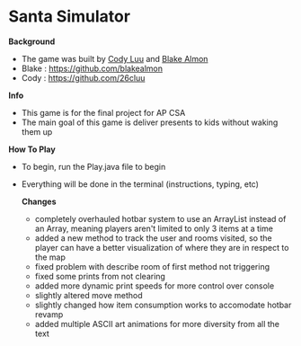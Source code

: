 # Santa Simulator

**Background**
- The game was built by <u>Cody Luu</u> and <u>Blake Almon</u>
- Blake : https://github.com/blakealmon 
- Cody : https://github.com/26cluu 

**Info**
- This game is for the final project for AP CSA 
- The main goal of this game is deliver presents to kids without waking them up

**How To Play**
- To begin, run the Play.java file to begin
- Everything will be done in the terminal (instructions, typing, etc)

  **Changes**
  - completely overhauled hotbar system to use an ArrayList instead of an Array, meaning players aren't limited to only 3 items at a time
  - added a new method to track the user and rooms visited, so the player can have a better visualization of where they are in respect to the map
  - fixed problem with describe room of first method not triggering
  - fixed some prints from not clearing
  - added more dynamic print speeds for more control over console
  - slightly altered move method
  - slightly changed how item consumption works to accomodate hotbar revamp
  - added multiple ASCII art animations for more diversity from all the text
